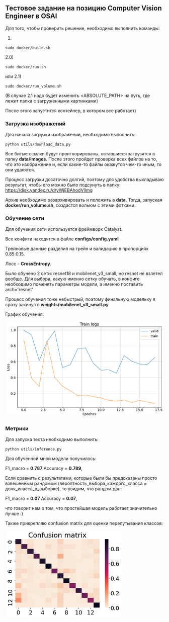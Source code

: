 ## Тестовое задание на позицию Computer Vision Engineer в OSAI

Для того, чтобы проверить решение, необходимо выполнить команды:

1)
```
sudo docker/build.sh
```
2.0)
```
sudo docker/run.sh
```
или 2.1)
```
sudo docker/run_volume.sh
```
(В случае 2.1 надо будет изменить \<ABSOLUTE_PATH\> на путь, где лежит папка с загруженными картинками)

После этого запустится контейнер, в котором все работает)

### Загрузка изображений

Для начала загрузки изображений, необходимо выполнить:
```
python utils/download_data.py
```
Все битые ссылки будут проигнорированы, оставшиеся загрузятся в папку <b>data/images</b>. После этого пройдет проверка всех файлов на то, что это изображение и, если какие-то файлы окажутся чем-то иным, то они удалятся. 

Процесс загрузки досаточно долгий, поэтому для удобства выкладываю результат, чтобы его можно было подсунуть в папку: https://disk.yandex.ru/d/yWjEBAhodVlImg

Архив необходимо разархивировать и положить в <b>data</b>.
Тогда, запуская <b>docker/run_volume.sh</b>, создастся вольюм с этими фотками.

### Обучение сети

Для обучения сети используется фреймворк Catalyst.

Все конфиги находятся в файле <b>configs/config.yaml</b>

Трейновые данные разделил на трейн и валидацию в пропорциях 0.85:0.15.

Лосс - <b>CrossEntropy</b>.

Было обучено 2 сети: resnet18 и mobilenet_v3_small, но resnet не взлетел вообще. Для выбора, какую именно сетку обучать, в конфиге необходимо поменять параметры модели, а именно поставить arch='resnet'

Процесс обучения тоже небыстрый, поэтому финальную модельку я сразу закинул в <b>weights/mobilenet_v3_small.py</b>

График обучения:

![](pictures/logs.png)


### Метрики

Для запуска теста необходимо выполнить: 
```
python utils/inference.py
```
Для обученной мной модели получилось:

F1_macro = <b>0.787</b>
Accuracy = <b>0.789</b>,

Если сравнить с результатами, которые были бы предсказаны просто взвешенным рандомом (вероятность_выбора_каждого_класса = доля_класса_в_выборке), то увидим, что рандом дал:

F1_macro = <b>0.07</b>
Accuracy = <b>0.07</b>,

что говорит нам о том, что простейшая модель работает значительно лучше :)

Также прикрепляю confusion matrix для оценки перепутывания классов:

![](pictures/confusion_matrix.png)